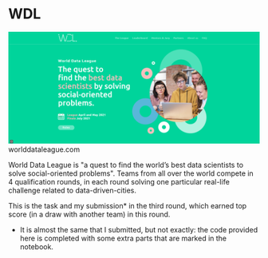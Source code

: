 # WDL

![WDL](https://github.com/imreboda/WDL/blob/main/illustration/WDL.png)
worlddataleague.com

World Data League is "a quest to find the world’s best data scientists to solve social-oriented problems". Teams from all over the world compete in 4 qualification rounds, in each round solving one particular real-life challenge related to data-driven-cities.  

This is the task and my submission* in the third round, which earned top score (in a draw with another team) in this round.

* It is almost the same that I submitted, but not exactly: the code provided here is completed with some extra parts that are marked in the notebook.


